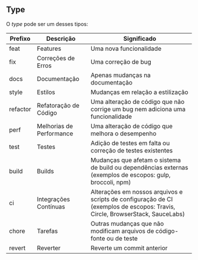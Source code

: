 ## Type
O _type_ pode ser um desses tipos:

| Prefixo | Descrição           | Significado                                    |
|---------|---------------------|------------------------------------------------|
| feat    | Features            | Uma nova funcionalidade                        |
| fix     | Correções de Erros  | Uma correção de bug                            |
| docs    | Documentação        | Apenas mudanças na documentação               |
| style   | Estilos             | Mudanças em relação a estilização              |
| refactor| Refatoração de Código | Uma alteração de código que não corrige um bug nem adiciona uma funcionalidade |
| perf    | Melhorias de Performance | Uma alteração de código que melhora o desempenho |
| test    | Testes              | Adição de testes em falta ou correção de testes existentes |
| build   | Builds              | Mudanças que afetam o sistema de build ou dependências externas (exemplos de escopos: gulp, broccoli, npm) |
| ci      | Integrações Contínuas | Alterações em nossos arquivos e scripts de configuração de CI (exemplos de escopos: Travis, Circle, BrowserStack, SauceLabs) |
| chore   | Tarefas             | Outras mudanças que não modificam arquivos de código-fonte ou de teste |
| revert  | Reverter            | Reverte um commit anterior                    |




